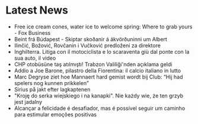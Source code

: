 # Latest News
-  Free ice cream cones, water ice to welcome spring: Where to grab yours - Fox Business
-  Beint frá Búdapest - Skiptar skoðanir á ákvörðuninni um Albert
-  Ilinčić, Božović, Rovčanin i Vučković predloženi za direktore
-  Inghilterra. Litiga con il motociclista e lo scaraventa giù dal ponte con la sua auto, il video
-  CHP otobüsüne taş atılmıştı! Trabzon Valiliği'nden açıklama geldi
-  Addio a Joe Barone, pilastro della Fiorentina: il calcio italiano in lutto
-  Marc Degryse ziet hoe Mannaert hard gemist wordt bij Club: “Hij had spelers nog kunnen prikkelen”
-  Sirius på jakt efter lagkaptenen
-  "Kroję do serka wiejskiego i na kanapki". Nie każdy wie, że ten grzyb jest jadalny
-  Alcançar a felicidade é desafiador, mas é possível seguir um caminho para estimular emoções positivas
